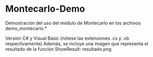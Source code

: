 # Montecarlo-Demo
Demostración del uso del módulo de Montecarlo en los archivos demo_montecarlo.*

Versión C# y Visual Basic (nótese las extensiones .cs y .vb respectivamente)
Además, se incluye una imagen que representa el resultado de la función ShowResult: resultado.png
